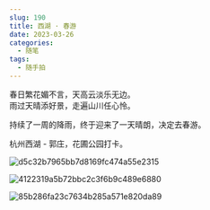 ```yaml
---
slug: 190
title: 西湖 · 春游
date: 2023-03-26
categories: 
  - 随笔
tags: 
  - 随手拍
---
```


春日繁花媚不言，天高云淡乐无边。  
雨过天晴添好景，走遍山川任心怜。 

持续了一周的降雨，终于迎来了一天晴朗，决定去春游。

杭州西湖 - 郭庄，花圃公园打卡。

![d5c32b7965bb7d8169fc474a55e2315](https://imgurl.zishu.me/images/old/20230326/d5c32b7965bb7d8169fc474a55e2315.34x05tgzayw0.webp)

![4122319a5b72bbc2c3f6b9c489e6880](https://imgurl.zishu.me/images/old/20230326/4122319a5b72bbc2c3f6b9c489e6880.3pv8lfo9wvs0.webp)

![85b286fa23c7634b285a571e820da89](https://imgurl.zishu.me/images/old/20230326/85b286fa23c7634b285a571e820da89.51s89mma5m80.webp)